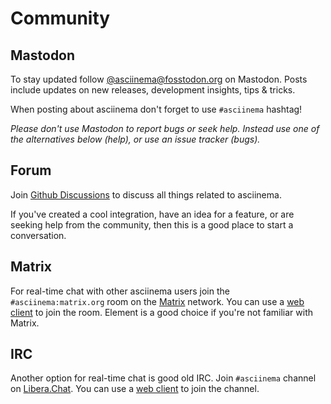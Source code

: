 # Community

## Mastodon

To stay updated follow
[@asciinema@fosstodon.org](https://fosstodon.org/@asciinema) on Mastodon. Posts
include updates on new releases, development insights, tips & tricks.

When posting about asciinema don't forget to use `#asciinema` hashtag!

_Please don't use Mastodon to report bugs or seek help. Instead use one of the
alternatives below (help), or use an issue tracker (bugs)._

## Forum

Join [Github Discussions](https://github.com/orgs/asciinema/discussions)
to discuss all things related to asciinema.

If you've created a cool integration, have an idea for a feature, or are seeking
help from the community, then this is a good place to start a conversation.

## Matrix

For real-time chat with other asciinema users join the `#asciinema:matrix.org`
room on the [Matrix](https://matrix.org/) network. You can use a [web
client](https://matrix.to/#/#asciinema:matrix.org) to join the room. Element is
a good choice if you're not familiar with Matrix.

## IRC

Another option for real-time chat is good old IRC. Join `#asciinema` channel on
[Libera.Chat](https://libera.chat/). You can use a [web
client](https://web.libera.chat/#asciinema) to join the channel.
